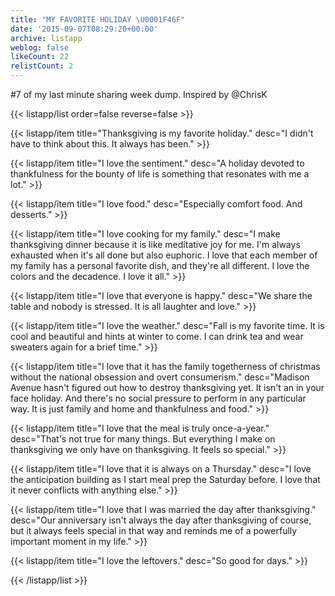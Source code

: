 ```yaml
---
title: "MY FAVORITE HOLIDAY \U0001F46F"
date: '2015-09-07T08:29:20+00:00'
archive: listapp
weblog: false
likeCount: 22
relistCount: 2
---
```


#7 of my last minute sharing week dump. Inspired by @ChrisK

<!--more-->

{{< listapp/list order=false reverse=false >}}

   {{< listapp/item title="Thanksgiving is my favorite holiday."
      desc="I didn't have to think about this. It always has been." >}}

   {{< listapp/item title="I love the sentiment."
      desc="A holiday devoted to thankfulness for the bounty of life is something that resonates with me a lot." >}}

   {{< listapp/item title="I love food."
      desc="Especially comfort food. And desserts." >}}

   {{< listapp/item title="I love cooking for my family."
      desc="I make thanksgiving dinner because it is like meditative joy for me. I'm always exhausted when it's all done but also euphoric. I love that each member of my family has a personal favorite dish, and they're all different. I love the colors and the decadence. I love it all." >}}

   {{< listapp/item title="I love that everyone is happy."
      desc="We share the table and nobody is stressed. It is all laughter and love." >}}

   {{< listapp/item title="I love the weather."
      desc="Fall is my favorite time. It is cool and beautiful and hints at winter to come. I can drink tea and wear sweaters again for a brief time." >}}

   {{< listapp/item title="I love that it has the family togetherness of christmas without the national obsession and overt consumerism."
      desc="Madison Avenue hasn't figured out how to destroy thanksgiving yet. It isn't an in your face holiday. And there's no social pressure to perform in any particular way. It is just family and home and thankfulness and food." >}}

   {{< listapp/item title="I love that the meal is truly once-a-year."
      desc="That's not true for many things. But everything I make on thanksgiving we only have on thanksgiving. It feels so special." >}}

   {{< listapp/item title="I love that it is always on a Thursday."
      desc="I love the anticipation building as I start meal prep the Saturday before. I love that it never conflicts with anything else." >}}

   {{< listapp/item title="I love that I was married the day after thanksgiving."
      desc="Our anniversary isn't always the day after thanksgiving of course, but it always feels special in that way and reminds me of a powerfully important moment in my life." >}}

   {{< listapp/item title="I love the leftovers."
      desc="So good for days." >}}

{{< /listapp/list >}}
